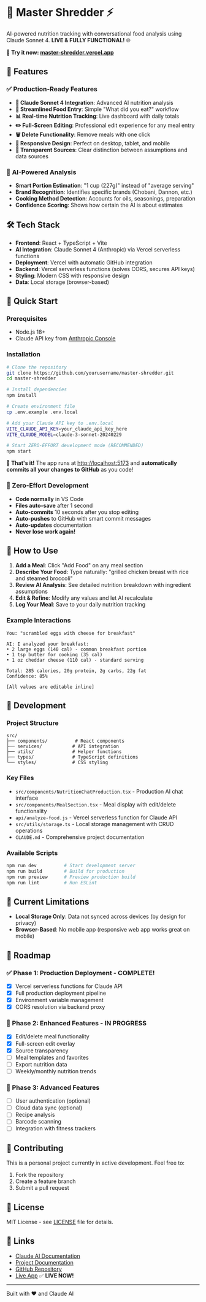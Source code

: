 # 🥗 Master Shredder ⚡

AI-powered nutrition tracking with conversational food analysis using Claude Sonnet 4. **LIVE & FULLY FUNCTIONAL!** 🌐

**🎉 Try it now: [master-shredder.vercel.app](https://master-shredder.vercel.app)**

## 🚀 Features

### ✅ **Production-Ready Features**
- **🤖 Claude Sonnet 4 Integration**: Advanced AI nutrition analysis
- **💬 Streamlined Food Entry**: Simple "What did you eat?" workflow
- **📊 Real-time Nutrition Tracking**: Live dashboard with daily totals
- **✏️ Full-Screen Editing**: Professional edit experience for any meal entry
- **🗑️ Delete Functionality**: Remove meals with one click
- **📱 Responsive Design**: Perfect on desktop, tablet, and mobile
- **🔗 Transparent Sources**: Clear distinction between assumptions and data sources

### 🧠 **AI-Powered Analysis**
- **Smart Portion Estimation**: "1 cup (227g)" instead of "average serving"
- **Brand Recognition**: Identifies specific brands (Chobani, Dannon, etc.)
- **Cooking Method Detection**: Accounts for oils, seasonings, preparation
- **Confidence Scoring**: Shows how certain the AI is about estimates

## 🛠️ Tech Stack

- **Frontend**: React + TypeScript + Vite
- **AI Integration**: Claude Sonnet 4 (Anthropic) via Vercel serverless functions
- **Deployment**: Vercel with automatic GitHub integration
- **Backend**: Vercel serverless functions (solves CORS, secures API keys)
- **Styling**: Modern CSS with responsive design
- **Data**: Local storage (browser-based)

## 🏃 Quick Start

### Prerequisites
- Node.js 18+
- Claude API key from [Anthropic Console](https://console.anthropic.com/)

### Installation

```bash
# Clone the repository
git clone https://github.com/yourusername/master-shredder.git
cd master-shredder

# Install dependencies
npm install

# Create environment file
cp .env.example .env.local

# Add your Claude API key to .env.local
VITE_CLAUDE_API_KEY=your_claude_api_key_here
VITE_CLAUDE_MODEL=claude-3-sonnet-20240229

# Start ZERO-EFFORT development mode (RECOMMENDED)
npm start
```

**🎉 That's it!** The app runs at [http://localhost:5173](http://localhost:5173) and **automatically commits all your changes to GitHub** as you code!

### 🤖 Zero-Effort Development
- **Code normally** in VS Code
- **Files auto-save** after 1 second
- **Auto-commits** 10 seconds after you stop editing
- **Auto-pushes** to GitHub with smart commit messages
- **Auto-updates** documentation
- **Never lose work again!**

## 🎯 How to Use

1. **Add a Meal**: Click "Add Food" on any meal section
2. **Describe Your Food**: Type naturally: "grilled chicken breast with rice and steamed broccoli"
3. **Review AI Analysis**: See detailed nutrition breakdown with ingredient assumptions
4. **Edit & Refine**: Modify any values and let AI recalculate
5. **Log Your Meal**: Save to your daily nutrition tracking

### Example Interactions

```
You: "scrambled eggs with cheese for breakfast"

AI: I analyzed your breakfast:
• 2 large eggs (140 cal) - common breakfast portion
• 1 tsp butter for cooking (35 cal)
• 1 oz cheddar cheese (110 cal) - standard serving

Total: 285 calories, 20g protein, 2g carbs, 22g fat
Confidence: 85%

[All values are editable inline]
```

## 🔧 Development

### Project Structure
```
src/
├── components/          # React components
├── services/           # API integration
├── utils/              # Helper functions
├── types/              # TypeScript definitions
└── styles/             # CSS styling
```

### Key Files
- `src/components/NutritionChatProduction.tsx` - Production AI chat interface
- `src/components/MealSection.tsx` - Meal display with edit/delete functionality
- `api/analyze-food.js` - Vercel serverless function for Claude API
- `src/utils/storage.ts` - Local storage management with CRUD operations
- `CLAUDE.md` - Comprehensive project documentation

### Available Scripts

```bash
npm run dev          # Start development server
npm run build        # Build for production
npm run preview      # Preview production build
npm run lint         # Run ESLint
```

## 🚧 Current Limitations

- **Local Storage Only**: Data not synced across devices (by design for privacy)
- **Browser-Based**: No mobile app (responsive web app works great on mobile)

## 🎯 Roadmap

### ✅ Phase 1: Production Deployment - COMPLETE!
- [x] Vercel serverless functions for Claude API
- [x] Full production deployment pipeline
- [x] Environment variable management
- [x] CORS resolution via backend proxy

### 🔄 Phase 2: Enhanced Features - IN PROGRESS
- [x] Edit/delete meal functionality
- [x] Full-screen edit overlay
- [x] Source transparency
- [ ] Meal templates and favorites
- [ ] Export nutrition data
- [ ] Weekly/monthly nutrition trends

### 🎯 Phase 3: Advanced Features
- [ ] User authentication (optional)
- [ ] Cloud data sync (optional)
- [ ] Recipe analysis
- [ ] Barcode scanning
- [ ] Integration with fitness trackers

## 🤝 Contributing

This is a personal project currently in active development. Feel free to:

1. Fork the repository
2. Create a feature branch
3. Submit a pull request

## 📄 License

MIT License - see [LICENSE](LICENSE) file for details.

## 🔗 Links

- [Claude AI Documentation](https://docs.anthropic.com/)
- [Project Documentation](CLAUDE.md)
- [GitHub Repository](https://github.com/Limerick25/master-shredder)
- [Live App](https://master-shredder.vercel.app) ✅ **LIVE NOW!**

---

Built with ❤️ and Claude AI
